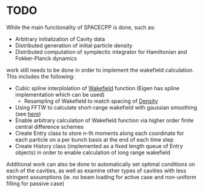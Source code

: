 # TODO
While the main functionality of SPACECPP is done, such as:
* Arbitrary initialization of Cavity data
* Distributed generation of initial particle density
* Distributed computation of symplectic integrator for Hamiltonian and Fokker-Planck dynamics

work still needs to be done in order to implement the wakefield calculation. This includes the following:
* Cubic spline interplolation of [Wakefield](./include/Wakefield.h) function (Eigen has spline implementation which can be used)
  * Resampling of Wakefield to match spacing of [Density](./include/Density.h)
* Using FFTW to calculate short-range wakefield with gaussian smoothing (see [here](https://journals.aps.org/prab/pdf/10.1103/PhysRevAccelBeams.19.024401))
* Enable arbitrary calculation of Wakefield function via higher order finite central difference schemes
* Create Entry class to store n-th moments along each coordinate for each particle on a per bunch basis at the end of each time step
* Create History class (implemented as a fixed length queue of Entry objects) in order to enable calculation of long range wakefield

Additional work can also be done to automatically set optimal conditions on each of the cavities, as well as examine other types of cavities with less stringent assumptions (ie. no beam loading for active case and non-uniform filling for passive case)